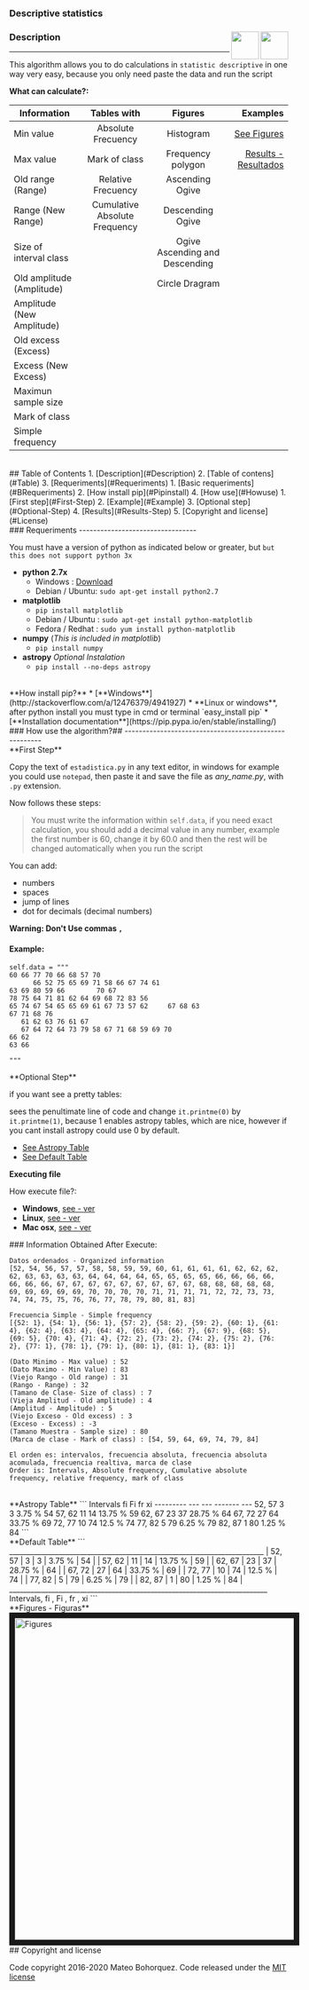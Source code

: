 ### Descriptive statistics

<div id='Description'/>
<a href="https://github.com/Milor123/Estadistica-statistic-/blob/master/README%28es%29.md">
<img align="right" src ="https://cdn2.iconfinder.com/data/icons/flags/flags/48/Spain.png" width="50" height="50"/></a>
<a href="https://github.com/Milor123/Estadistica-statistic-/blob/master/README.md">
<img align="right" src ="https://cdn1.iconfinder.com/data/icons/world-flags-circular/1000/Flag_of_United_Kingdom_-_Circle-128.png" width="50" height="50"/></a>


### Description
-----------------------------

This algorithm allows you to do calculations in `statistic descriptive` in one way very easy, because you only need paste the data and run the script

**What can calculate?:**

| Information  | Tables with  | Figures  | Examples |
| -------------|:-----------:|:-----------:| --------:|
| Min value | Absolute Frecuency | Histogram | [See Figures](#Figures)|
| Max value | Mark of class | Frequency polygon|   [Results - Resultados](#Results-Step) |
| Old range (Range) | Relative Frecuency |Ascending Ogive
| Range (New Range) | Cumulative Absolute Frequency |Descending Ogive|
| Size of interval class | | Ogive Ascending and Descending 
| Old amplitude (Amplitude) | | Circle Dragram
| Amplitude (New Amplitude)
| Old excess (Excess)
| Excess (New Excess)
| Maximun sample size
| Mark of class
| Simple frequency

<br/>
<div id='Table'/>
## Table of Contents
1.  [Description](#Description)
2.  [Table of contens](#Table)
3.  [Requeriments](#Requeriments)
    1.  [Basic requeriments](#BRequeriments)
    2.  [How install pip](#Pipinstall)
4.  [How use](#Howuse)
    1.  [First step](#First-Step)
    2.  [Example](#Example)
    3.  [Optional step](#Optional-Step)
    4.  [Results](#Results-Step)
5. [Copyright and license](#License)

<br/>
<div id='Requeriments'/>
### Requeriments
---------------------------------

You must have a version of python as indicated below or greater, but `but this does not support python 3x`

<div id='BRequeriments'/>

*   **python 2.7x**
    *   Windows : [Download](https://www.python.org/downloads/release/python-279/)
    *   Debian / Ubuntu: `sudo apt-get install python2.7`
*   **matplotlib**
    *   `pip install matplotlib`
    *   Debian / Ubuntu : `sudo apt-get install python-matplotlib`
    *   Fedora / Redhat : `sudo yum install python-matplotlib`
*   **numpy** (_This is included in matplotlib_)
    *   `pip install numpy`
*   **astropy** _Optional Instalation_
    *   `pip install --no-deps astropy`
  
<br/>
<div id='Pipinstall'/>
**How install pip?**
* [**Windows**](http://stackoverflow.com/a/12476379/4941927)
* **Linux or windows**, after python install you must type in cmd or terminal `easy_install pip`
* [**Installation documentation**](https://pip.pypa.io/en/stable/installing/)

<br/>
<div id='Howuse'/>
### How use the algorithm?##
------------------------------------------------------

<div id='First-Step'/>
**First Step**

Copy the text of `estadistica.py` in any text editor, in windows for example you could use `notepad`, then paste it and save the file as *any_name.py*, with `.py` extension.

Now follows these steps: 

> You must write the information within `self.data`, if you need exact calculation, you should add a decimal value in any number, example the first number is 60, change it by 60.0 and then the rest will be changed automatically when you run the script

You can add:

* numbers
* spaces
* jump of lines
* dot for decimals (decimal numbers)

**Warning: Don't Use commas `,`**

<div id='Example'/>

#### Example:

```
self.data = """
60 66 77 70 66 68 57 70
      66 52 75 65 69 71 58 66 67 74 61
63 69 80 59 66        70 67 
78 75 64 71 81 62 64 69 68 72 83 56
65 74 67 54 65 65 69 61 67 73 57 62     67 68 63 
67 71 68 76
   61 62 63 76 61 67
   67 64 72 64 73 79 58 67 71 68 59 69 70
66 62 
63 66

"""
```
<div id='Optional-Step'/>
**Optional Step**

if you want see a pretty tables:

sees the penultimate line of code and change `it.printme(0)` by `it.printme(1)`, because 1 enables astropy tables, which are nice, however if you cant install astropy could use 0 by default.

* [See Astropy Table](#Astropy) 
* [See Default Table](#Default)

**Executing file**

How execute file?:

*   **Windows**, [see - ver](https://stackoverflow.com/questions/1522564/how-do-i-run-a-python-program)
*   **Linux**, [see - ver](https://askubuntu.com/questions/244378/run-python-in-terminal)
*   **Mac osx**, [see - ver](https://stackoverflow.com/questions/21492214/how-to-run-python-script-on-terminal)

<div id='Results-Step'/>
### Information Obtained After Execute:

```
Datos ordenados - Organized information
[52, 54, 56, 57, 57, 58, 58, 59, 59, 60, 61, 61, 61, 61, 62, 62, 62, 62, 63, 63, 63, 63, 64, 64, 64, 64, 65, 65, 65, 65, 66, 66, 66, 66, 66, 66, 66, 67, 67, 67, 67, 67, 67, 67, 67, 67, 68, 68, 68, 68, 68, 69, 69, 69, 69, 69, 70, 70, 70, 70, 71, 71, 71, 71, 72, 72, 73, 73, 74, 74, 75, 75, 76, 76, 77, 78, 79, 80, 81, 83]

Frecuencia Simple - Simple frequency
[{52: 1}, {54: 1}, {56: 1}, {57: 2}, {58: 2}, {59: 2}, {60: 1}, {61: 4}, {62: 4}, {63: 4}, {64: 4}, {65: 4}, {66: 7}, {67: 9}, {68: 5}, {69: 5}, {70: 4}, {71: 4}, {72: 2}, {73: 2}, {74: 2}, {75: 2}, {76: 2}, {77: 1}, {78: 1}, {79: 1}, {80: 1}, {81: 1}, {83: 1}]

(Dato Minimo - Max value) : 52
(Dato Maximo - Min Value) : 83
(Viejo Rango - Old range) : 31
(Rango - Range) : 32
(Tamano de Clase- Size of class) : 7
(Vieja Amplitud - Old amplitude) : 4
(Amplitud - Amplitude) : 5
(Viejo Exceso - Old excess) : 3
(Exceso - Excess) : -3
(Tamano Muestra - Sample size) : 80
(Marca de clase - Mark of class) : [54, 59, 64, 69, 74, 79, 84]

El orden es: intervalos, frecuencia absoluta, frecuencia absoluta acomulada, frecuencia realtiva, marca de clase
Order is: Intervals, Absolute frequency, Cumulative absolute frequency, relative frequency, mark of class
```
<br/>
<div id='Astropy'/>
**Astropy Table**
```
Intervals  fi  Fi    fr    xi
--------- --- --- ------- ---
   52, 57   3   3  3.75 %  54
   57, 62  11  14 13.75 %  59
   62, 67  23  37 28.75 %  64
   67, 72  27  64 33.75 %  69
   72, 77  10  74  12.5 %  74
   77, 82   5  79  6.25 %  79
   82, 87   1  80  1.25 %  84
```
<br/>
<div id='Default'/>
**Default Table**
```
________________________________________________________________________
|  52, 57  |  3  |  3  |  3.75 %  |  54  |
|  57, 62  |  11  |  14  |  13.75 %  |  59  |
|  62, 67  |  23  |  37  |  28.75 %  |  64  |
|  67, 72  |  27  |  64  |  33.75 %  |  69  |
|  72, 77  |  10  |  74  |  12.5 %  |  74  |
|  77, 82  |  5  |  79  |  6.25 %  |  79  |
|  82, 87  |  1  |  80  |  1.25 %  |  84  |
_________________________________________________________________________
Intervals, fi ,  Fi , fr , xi 
```
<br/>
**Figures - Figuras**
<div id='Figures'/>
<img src="https://goo.gl/8Lbb9u" alt="Figures" width="780" height="580" border="10" />

<div id='License'/>
## Copyright and license

Code copyright 2016-2020 Mateo Bohorquez. Code released under the [MIT license](https://github.com/Milor123/Estadistica-statistic-/blob/master/LICENSE)
